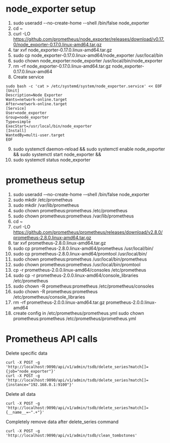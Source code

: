 # node_exporter setup
1. sudo useradd --no-create-home --shell /bin/false node_exporter
2. cd ~
3. curl -LO https://github.com/prometheus/node_exporter/releases/download/v0.17.0/node_exporter-0.17.0.linux-amd64.tar.gz
4. tar xvf node_exporter-0.17.0.linux-amd64.tar.gz
5. sudo cp node_exporter-0.17.0.linux-amd64/node_exporter /usr/local/bin
6. sudo chown node_exporter:node_exporter /usr/local/bin/node_exporter
7. rm -rf node_exporter-0.17.0.linux-amd64.tar.gz node_exporter-0.17.0.linux-amd64
8. Create service
```
sudo bash -c 'cat > /etc/systemd/system/node_exporter.service' << EOF
[Unit]
Description=Node Exporter
Wants=network-online.target
After=network-online.target
[Service]
User=node_exporter
Group=node_exporter
Type=simple
ExecStart=/usr/local/bin/node_exporter
[Install]
WantedBy=multi-user.target
EOF
```
9. sudo systemctl daemon-reload && sudo systemctl enable node_exporter && sudo systemctl start node_exporter &&
10. sudo systemctl status node_exporter

# prometheus setup
1. sudo useradd -–no-create-home -–shell /bin/false node_exporter
2. sudo mkdir /etc/prometheus
3. sudo mkdir /var/lib/prometheus
4. sudo chown prometheus:prometheus /etc/prometheus
5. sudo chown prometheus:prometheus /var/lib/prometheus
6. cd ~
7. curl -LO https://github.com/prometheus/prometheus/releases/download/v2.8.0/prometheus-2.8.0.linux-amd64.tar.gz
8. tar xvf prometheus-2.8.0.linux-amd64.tar.gz
9. sudo cp prometheus-2.8.0.linux-amd64/prometheus /usr/local/bin/
10. sudo cp prometheus-2.8.0.linux-amd64/promtool /usr/local/bin/
11. sudo chown prometheus:prometheus /usr/local/bin/prometheus
12. sudo chown prometheus:prometheus /usr/local/bin/promtool
13. cp -r prometheus-2.0.0.linux-amd64/consoles /etc/prometheus
14. sudo cp -r prometheus-2.0.0.linux-amd64/console_libraries /etc/prometheus
15. sudo chown -R prometheus:prometheus /etc/prometheus/consoles
16. sudo chown -R prometheus:prometheus /etc/prometheus/console_libraries
17. rm -rf prometheus-2.0.0.linux-amd64.tar.gz prometheus-2.0.0.linux-amd64
18. create config in /etc/prometheus/prometheus.yml
sudo chown prometheus:prometheus /etc/prometheus/prometheus.yml

# Prometheus API calls
Delete specific data
```
curl -X POST -g 'http://localhost:9090/api/v1/admin/tsdb/delete_series?match[]={job="node_exporter"}'
curl -X POST -g 'http://localhost:9090/api/v1/admin/tsdb/delete_series?match[]={instance="192.168.0.1:9100"}'
```
Delete all data
```
curl -X POST -g 'http://localhost:9090/api/v1/admin/tsdb/delete_series?match[]={__name__=~".+"}'
```
Completely remove data after delete_series command
```
curl -X POST -g 'http://localhost:9090/api/v1/admin/tsdb/clean_tombstones'
```

